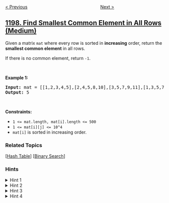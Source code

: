 <!--|This file generated by command(leetcode description); DO NOT EDIT.    |-->
<!--+----------------------------------------------------------------------+-->
<!--|@author    openset <openset.wang@gmail.com>                           |-->
<!--|@link      https://github.com/openset                                 |-->
<!--|@home      https://github.com/openset/leetcode                        |-->
<!--+----------------------------------------------------------------------+-->

[< Previous](../minimum-knight-moves "Minimum Knight Moves")
　　　　　　　　　　　　　　　　
[Next >](../minimum-time-to-build-blocks "Minimum Time to Build Blocks")

## [1198. Find Smallest Common Element in All Rows (Medium)](https://leetcode.com/problems/find-smallest-common-element-in-all-rows "找出所有行中最小公共元素")

<p>Given a matrix <code>mat</code>&nbsp;where every row is sorted in <strong>increasing</strong> order, return&nbsp;the <strong>smallest common element</strong> in all rows.</p>

<p>If there is no common element, return&nbsp;<code>-1</code>.</p>


<p>&nbsp;</p>
<p><strong>Example 1:</strong></p>
<pre><strong>Input:</strong> mat = [[1,2,3,4,5],[2,4,5,8,10],[3,5,7,9,11],[1,3,5,7,9]]
<strong>Output:</strong> 5
</pre>
<p>&nbsp;</p>
<p><strong>Constraints:</strong></p>

<ul>
	<li><code>1 &lt;= mat.length, mat[i].length &lt;= 500</code></li>
	<li><code>1 &lt;= mat[i][j] &lt;= 10^4</code></li>
	<li><code>mat[i]</code> is sorted in increasing order.</li>
</ul>

### Related Topics
  [[Hash Table](../../tag/hash-table/README.md)]
  [[Binary Search](../../tag/binary-search/README.md)]

### Hints
<details>
<summary>Hint 1</summary>
Notice that each row has no duplicates.
</details>

<details>
<summary>Hint 2</summary>
Is counting the frequency of elements enough to find the answer?
</details>

<details>
<summary>Hint 3</summary>
Use a data structure to count the frequency of elements.
</details>

<details>
<summary>Hint 4</summary>
Find an element whose frequency equals the number of rows.
</details>
